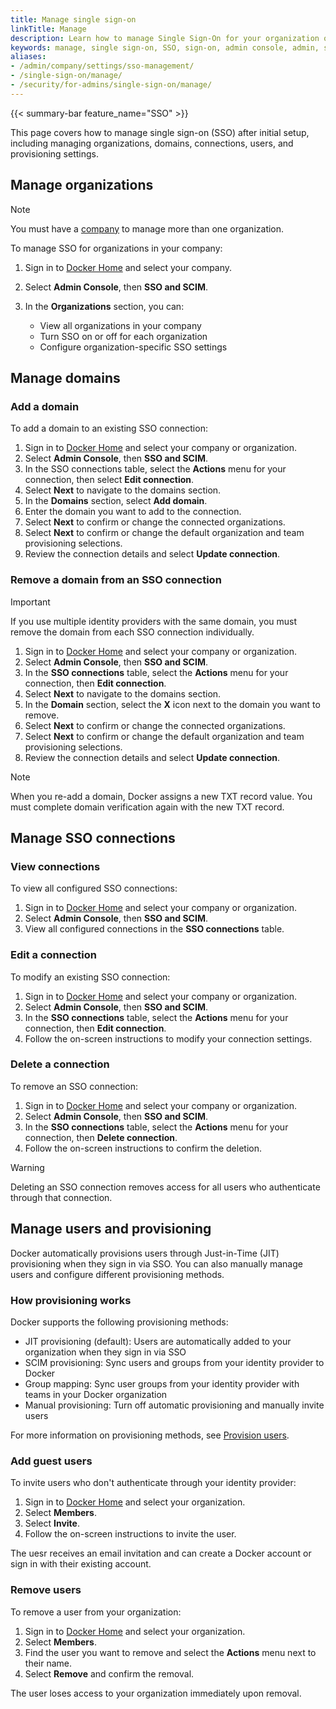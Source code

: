 ```yaml
---
title: Manage single sign-on
linkTitle: Manage
description: Learn how to manage Single Sign-On for your organization or company.
keywords: manage, single sign-on, SSO, sign-on, admin console, admin, security, domains, connections, users, provisioning
aliases:
- /admin/company/settings/sso-management/
- /single-sign-on/manage/
- /security/for-admins/single-sign-on/manage/
---
```


{{< summary-bar feature_name="SSO" >}}

This page covers how to manage single sign-on (SSO) after initial setup,
including managing organizations, domains, connections, users, and provisioning
settings.

## Manage organizations

> [!NOTE]
>
> You must have a [company](/admin/company/) to manage more than one organization.

To manage SSO for organizations in your company:

1. Sign in to [Docker Home](https://app.docker.com) and select your company.
1. Select **Admin Console**, then **SSO and SCIM**.
1. In the **Organizations** section, you can:

    - View all organizations in your company
    - Turn SSO on or off for each organization
    - Configure organization-specific SSO settings

## Manage domains

### Add a domain

To add a domain to an existing SSO connection:

1. Sign in to [Docker Home](https://app.docker.com) and select your company or
organization.
1. Select **Admin Console**, then **SSO and SCIM**.
1. In the SSO connections table, select the **Actions** menu for your
connection, then select **Edit connection**.
1. Select **Next** to navigate to the domains section.
1. In the **Domains** section, select **Add domain**.
1. Enter the domain you want to add to the connection.
1. Select **Next** to confirm or change the connected organizations.
1. Select **Next** to confirm or change the default organization and
team provisioning selections.
1. Review the connection details and select **Update connection**.

### Remove a domain from an SSO connection

> [!IMPORTANT]
>
> If you use multiple identity providers with the same domain, you must remove the domain from each SSO connection individually.

1. Sign in to [Docker Home](https://app.docker.com) and select your company or organization.
1. Select **Admin Console**, then **SSO and SCIM**.
1. In the **SSO connections** table, select the **Actions** menu for your connection, then
**Edit connection**.
1. Select **Next** to navigate to the domains section.
1. In the **Domain** section, select the **X** icon next to the domain
you want to remove.
1. Select **Next** to confirm or change the connected organizations.
1. Select **Next** to confirm or change the default organization and
team provisioning selections.
1. Review the connection details and select **Update connection**.

> [!NOTE]
>
> When you re-add a domain, Docker assigns a new TXT record value. You must complete domain verification again with the new TXT record.

## Manage SSO connections

### View connections

To view all configured SSO connections:

1. Sign in to [Docker Home](https://app.docker.com) and select your company or organization.
1. Select **Admin Console**, then **SSO and SCIM**.
1. View all configured connections in the **SSO connections** table.

### Edit a connection

To modify an existing SSO connection:

1. Sign in to [Docker Home](https://app.docker.com) and select your company or organization.
1. Select **Admin Console**, then **SSO and SCIM**.
1. In the **SSO connections** table, select the **Actions** menu for your connection, then
**Edit connection**.
1. Follow the on-screen instructions to modify your connection settings.

### Delete a connection

To remove an SSO connection:

1. Sign in to [Docker Home](https://app.docker.com) and select your company or organization.
1. Select **Admin Console**, then **SSO and SCIM**.
1. In the **SSO connections** table, select the **Actions** menu for your connection, then
**Delete connection**.
1. Follow the on-screen instructions to confirm the deletion.

> [!WARNING]
>
> Deleting an SSO connection removes access for all users who authenticate through
that connection.

## Manage users and provisioning

Docker automatically provisions users through Just-in-Time (JIT) provisioning when they sign in via SSO. You can also manually manage users and configure different provisioning methods.

### How provisioning works

Docker supports the following provisioning methods:

- JIT provisioning (default): Users are automatically added to your organization
when they sign in via SSO
- SCIM provisioning: Sync users and groups from your identity provider to Docker
- Group mapping: Sync user groups from your identity provider with teams in your Docker organization
- Manual provisioning: Turn off automatic provisioning and manually invite users

For more information on provisioning methods, see [Provision users](/manuals/enterprise/security/provisioning/_index.md).

### Add guest users

To invite users who don't authenticate through your identity provider:

1. Sign in to [Docker Home](https://app.docker.com/) and select
your organization.
1. Select **Members**.
1. Select **Invite**.
1. Follow the on-screen instructions to invite the user.

The uesr receives an email invitation and can create a Docker account or sign
in with their existing account.

### Remove users

To remove a user from your organization:

1. Sign in to [Docker Home](https://app.docker.com/) and select
your organization.
1. Select **Members**.
1. Find the user you want to remove and select the **Actions** menu next to their name.
1. Select **Remove** and confirm the removal.

The user loses access to your organization immediately upon removal.
